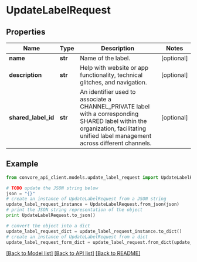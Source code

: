 # UpdateLabelRequest


## Properties

Name | Type | Description | Notes
------------ | ------------- | ------------- | -------------
**name** | **str** | Name of the label. | [optional] 
**description** | **str** | Help with website or app functionality, technical glitches, and navigation. | [optional] 
**shared_label_id** | **str** | An identifier used to associate a CHANNEL_PRIVATE label with a corresponding SHARED label within the organization, facilitating unified label management across different channels. | [optional] 

## Example

```python
from convore_api_client.models.update_label_request import UpdateLabelRequest

# TODO update the JSON string below
json = "{}"
# create an instance of UpdateLabelRequest from a JSON string
update_label_request_instance = UpdateLabelRequest.from_json(json)
# print the JSON string representation of the object
print UpdateLabelRequest.to_json()

# convert the object into a dict
update_label_request_dict = update_label_request_instance.to_dict()
# create an instance of UpdateLabelRequest from a dict
update_label_request_form_dict = update_label_request.from_dict(update_label_request_dict)
```
[[Back to Model list]](../README.md#documentation-for-models) [[Back to API list]](../README.md#documentation-for-api-endpoints) [[Back to README]](../README.md)


